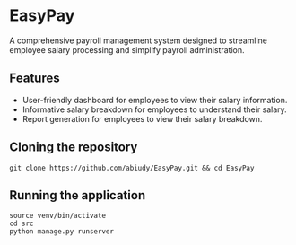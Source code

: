 # EasyPay

A comprehensive payroll management system designed to streamline employee salary processing and simplify payroll administration.

## Features

- User-friendly dashboard for employees to view their salary information.
- Informative salary breakdown for employees to understand their salary.
- Report generation for employees to view their salary breakdown.

## Cloning the repository

```
git clone https://github.com/abiudy/EasyPay.git && cd EasyPay
```

## Running the application

```
source venv/bin/activate
cd src
python manage.py runserver
```

